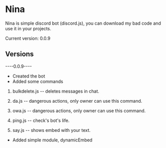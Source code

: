 # Nina

Nina is simple discord bot (discord.js), you can download my bad code and use it in your projects.

Current version: 0.0.9

## Versions

----0.0.9----
* Created the bot
* Added some commands

1. bulkdelete.js  -- deletes messages in chat.

2. da.js -- dangerous actions, only owner can use this command.

3. owa.js -- dangerous actions, only owner can use this command.

4. ping.js -- check's bot's life.

5. say.js -- shows embed with your text.
* Added simple module, dynamicEmbed

